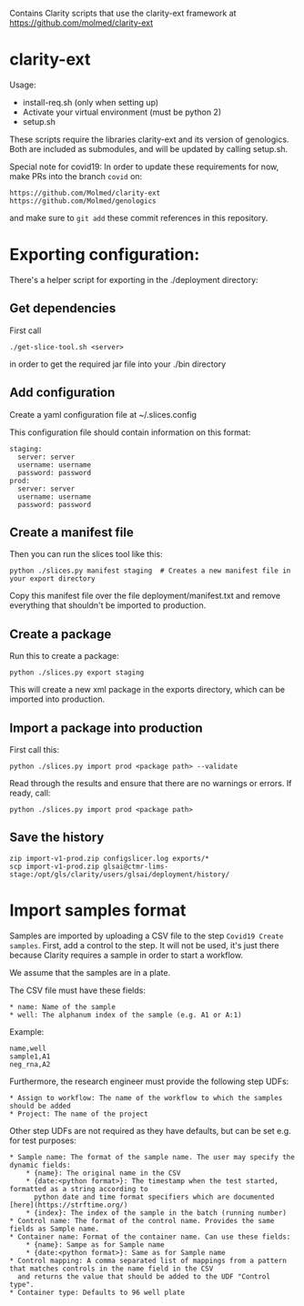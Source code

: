Contains Clarity scripts that use the clarity-ext framework at https://github.com/molmed/clarity-ext

# clarity-ext

Usage:

* install-req.sh (only when setting up)
* Activate your virtual environment (must be python 2)
* setup.sh

These scripts require the libraries clarity-ext and its version of genologics. Both are included
as submodules, and will be updated by calling setup.sh.

Special note for covid19: In order to update these requirements for now, make PRs into the
branch `covid` on:

    https://github.com/Molmed/clarity-ext
    https://github.com/Molmed/genologics

and make sure to `git add` these commit references in this repository.

# Exporting configuration:

There's a helper script for exporting in the ./deployment directory:

## Get dependencies

First call

    ./get-slice-tool.sh <server>

in order to get the required jar file into your ./bin directory

## Add configuration

Create a yaml configuration file at ~/.slices.config

This configuration file should contain information on this format:

    staging:
      server: server 
      username: username
      password: password 
    prod:
      server: server 
      username: username
      password: password 

## Create a manifest file

Then you can run the slices tool like this:

    python ./slices.py manifest staging  # Creates a new manifest file in your export directory

Copy this manifest file over the file deployment/manifest.txt and remove everything that shouldn't
be imported to production.

## Create a package

Run this to create a package:

    python ./slices.py export staging

This will create a new xml package in the exports directory, which can be imported into production.

## Import a package into production

First call this:

    python ./slices.py import prod <package path> --validate

Read through the results and ensure that there are no warnings or errors. If ready, call:

    python ./slices.py import prod <package path>

## Save the history

    zip import-v1-prod.zip configslicer.log exports/*
    scp import-v1-prod.zip glsai@ctmr-lims-stage:/opt/gls/clarity/users/glsai/deployment/history/

# Import samples format

Samples are imported by uploading a CSV file to the step `Covid19 Create samples`. First, add
a control to the step. It will not be used, it's just there because Clarity requires a sample in
order to start a workflow.

We assume that the samples are in a plate.

The CSV file must have these fields:

    * name: Name of the sample
    * well: The alphanum index of the sample (e.g. A1 or A:1)

Example:

```
name,well
sample1,A1
neg_rna,A2
```

Furthermore, the research engineer must provide the following step UDFs:

    * Assign to workflow: The name of the workflow to which the samples should be added
    * Project: The name of the project

Other step UDFs are not required as they have defaults, but can be set e.g. for test purposes:

    * Sample name: The format of the sample name. The user may specify the dynamic fields:
        * {name}: The original name in the CSV
        * {date:<python format>}: The timestamp when the test started, formatted as a string according to
          python date and time format specifiers which are documented [here](https://strftime.org/)
        * {index}: The index of the sample in the batch (running number)
    * Control name: The format of the control name. Provides the same fields as Sample name.
    * Container name: Format of the container name. Can use these fields:
        * {name}: Sampe as for Sample name
        * {date:<python format>}: Same as for Sample name
    * Control mapping: A comma separated list of mappings from a pattern that matches controls in the name field in the CSV
      and returns the value that should be added to the UDF "Control type".
    * Container type: Defaults to 96 well plate

